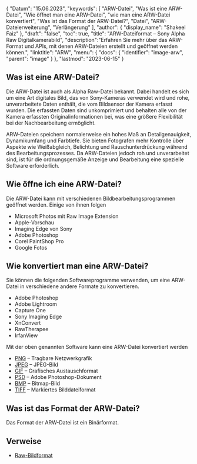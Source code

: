 {
"Datum": "15.06.2023",
  "keywords": [
"ARW-Datei",
"Was ist eine ARW-Datei",
"Wie öffnet man eine ARW-Datei",
"wie man eine ARW-Datei konvertiert",
"Was ist das Format der ARW-Datei?",
"Datei",
"ARW-Dateierweiterung",
"Verlängerung"
],
  "author": {
"display_name": "Shakeel Faiz"
},
"draft": "false",
"toc": true,
"title": "ARW-Dateiformat – Sony Alpha Raw Digitalkamerabild",
  "description":"Erfahren Sie mehr über das ARW-Format und APIs, mit denen ARW-Dateien erstellt und geöffnet werden können.",
"linktitle": "ARW",
  "menu": {
    "docs": {
      "identifier": "image-arw",
"parent": "image"
}
},
"lastmod": "2023-06-15"
}

## Was ist eine ARW-Datei?

Die ARW-Datei ist auch als Alpha Raw-Datei bekannt. Dabei handelt es sich um eine Art digitales Bild, das von Sony-Kameras verwendet wird und rohe, unverarbeitete Daten enthält, die vom Bildsensor der Kamera erfasst wurden. Die erfassten Daten sind unkomprimiert und behalten alle von der Kamera erfassten Originalinformationen bei, was eine größere Flexibilität bei der Nachbearbeitung ermöglicht.

ARW-Dateien speichern normalerweise ein hohes Maß an Detailgenauigkeit, Dynamikumfang und Farbtiefe. Sie bieten Fotografen mehr Kontrolle über Aspekte wie Weißabgleich, Belichtung und Rauschunterdrückung während des Bearbeitungsprozesses. Da ARW-Dateien jedoch roh und unverarbeitet sind, ist für die ordnungsgemäße Anzeige und Bearbeitung eine spezielle Software erforderlich.

## Wie öffne ich eine ARW-Datei?

Die ARW-Datei kann mit verschiedenen Bildbearbeitungsprogrammen geöffnet werden. Einige von ihnen folgen

- Microsoft Photos mit Raw Image Extension
- Apple-Vorschau
- Imaging Edge von Sony
- Adobe Photoshop
- Corel PaintShop Pro
- Google Fotos

## Wie konvertiert man eine ARW-Datei?

Sie können die folgenden Softwareprogramme verwenden, um eine ARW-Datei in verschiedene andere Formate zu konvertieren.

- Adobe Photoshop
- Adobe Lightroom
- Capture One
- Sony Imaging Edge
- XnConvert
- RawTherapee
- IrfanView

Mit der oben genannten Software kann eine ARW-Datei konvertiert werden

- [PNG](/image/png/) – Tragbare Netzwerkgrafik
- [JPEG](/image/jpeg/) – JPEG-Bild
- [GIF](/image/gif/) – Grafisches Austauschformat
- [PSD](/image/psd/) – Adobe Photoshop-Dokument
- [BMP](/image/bmp/) – Bitmap-Bild
- [TIFF](/image/tiff/) – Markiertes Bilddateiformat

## Was ist das Format der ARW-Datei?

Das Format der ARW-Datei ist ein Binärformat.

## Verweise
* [Raw-Bildformat](https://en.wikipedia.org/wiki/Raw_image_format)

